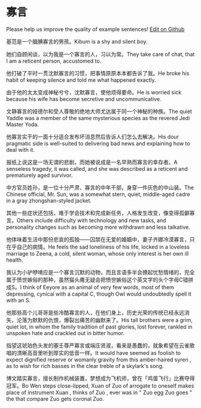 # 寡言

Please help us improve the quality of example sentences! [Edit on Github](https://github.com/jiyushe/jiyu-example-sentence-source/blob/main/chinese/guayan.md)

<p><span class="chinese">基范是一个腼腆寡言的男孩。</span><span class="english">Kibum is a shy and silent boy.</span></p>

<p><span class="chinese">她们自顾闲谈，以为我是一个寡言的人，习以为常。</span><span class="english">They take care of chat, that I am a reticent person, accustomed to.</span></p>

<p><span class="chinese">他打破了平时一贯沈默寡言的习惯，把事情原原本本都告诉了我。</span><span class="english">He broke his habit of keeping silence and told me what happened exactly.</span></p>

<p><span class="chinese">由于他的太太变成神秘兮兮，沈默寡言，使他烦得要命。</span><span class="english">He is worried sick because his wife has become secretive and uncommunicative.</span></p>

<p><span class="chinese">文静寡言的娅德尔和受人尊敬的绝地大师尤达属于同一个神秘的种族。</span><span class="english">The quiet Yaddle was a member of the same mysterious species as the revered Jedi Master Yoda.</span></p>

<p><span class="chinese">他寡言实干的一面十分适合发布坏消息然后告诉人们怎么去解决。</span><span class="english">His dour pragmatic side is well-suited to delivering bad news and explaining how to deal with it.</span></p>

<p><span class="chinese">报纸上说这是一场无谓的悲剧，而她被说成是一名早熟而寡言的幸存者。</span><span class="english">A senseless tragedy, it was called, and she was described as a reticent and prematurely aged survivor.</span></p>

<p><span class="chinese">中方官员姓孙，是一位十分严肃、寡言的中年干部，身穿一件灰色的中山装。</span><span class="english">The Chinese official, Mr. Sun, was a somewhat stern, quiet, middle-aged cadre in a gray zhongshan-styled jacket.</span></p>

<p><span class="chinese">其他一些症状还包括，难于学会技术和完成新任务，人格发生改变，像变得孤僻寡言。</span><span class="english">Others include difficulty with technology and new tasks, and personality changes such as becoming more withdrawn and less talkative.</span></p>

<p><span class="chinese">他体味着生活中那份悲哀的孤独——囚禁在无爱的婚姻中，妻子齐娜冷漠寡言，只在乎自己的病情。</span><span class="english">He feels the sad loneliness of his life, locked in a loveless marriage to Zeena, a cold, silent woman, whose only interest is her own ill health.</span></p>

<p><span class="chinese">我认为小驴咿唷应是一个寡言沉默的动物，而且言语多半会撩起忧愁情绪的，完全属于愤世嫉俗的那种，虽然猫头鹰无疑会把愤世嫉俗这个英文字的头个字母C错拼成S。</span><span class="english">I think of Eeyore as an animal of very few words, most of them depressing, cynical with a capital C, though Owl would undoubtedly spell it with an S.</span></p>

<p><span class="chinese">他那些高个儿哥哥是些冷酷寡言的人，在他们身上，历史光荣的传统已经永远消失，沦落为默默的仇恨，爆裂出痛苦的幽默来了。</span><span class="english">His tall brothers were a grim, quiet lot, in whom the family tradition of past glories, lost forever, rankled in unspoken hate and crackled out in bitter humor.</span></p>

<p><span class="chinese">指望这琥珀色头发的塞壬尊严寡言或端庄贤淑，看来是愚蠢的，就象希望在云雀歌唱的清晰高音里听到厚实的低音一样。</span><span class="english">It would have seemed as foolish to expect dignified reserve or womanly gravity from this amber-haired syren , as to wish for rich basses in the clear treble of a skylark's song.</span></p>

<p><span class="chinese">博文踏实寡言，擅长制作机械装置，梦想成为飞机师，曾在「鸡蛋飞行」比赛夺得冠军。</span><span class="english">Bo Wen steps close-lipped, Xuan of Zuo of arrogate to oneself makes place of instrument Xuan , thinks of Zuo , ever was in " Zuo egg Zuo goes " the that compare Zuo gets coronal Zuo.</span></p>

